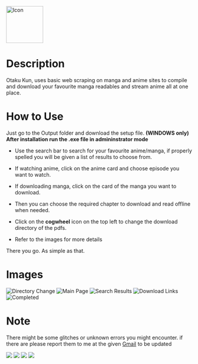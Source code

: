 <img src="assets/icons/win/icon.ico" alt="Icon" width=100px>

# Description
Otaku Kun, uses basic web scraping on manga and anime sites to compile and download your favourite manga readables and stream anime all at one place.

# How to Use
Just go to the Output folder and download the setup file. __(WINDOWS only)__
__After installation run the .exe file in admininstrator mode__

* Use the search bar to search for your favourite anime/manga, if properly spelled you will be given a list of results to choose from.
* If watching anime, click on the anime card and choose episode you want to watch.
* If downloading manga, click on the card of the manga you want to download.
* Then you can choose the required chapter to download and read offline when needed.
* Click on the **cogwheel** icon on the top left to change the download directory of the pdfs.

* Refer to the images for more details

There you go. As simple as that.

# Images
<img src="Screenshots/Screenshot (13).png" alt="Directory Change"/>
<img src="Screenshots/Screenshot (14).png" alt="Main Page"/>
<img src="Screenshots/Screenshot (15).png" alt="Search Results"/>
<img src="Screenshots/Screenshot (16).png" alt="Download Links"/>
<img src="Screenshots/Screenshot (17).png" alt="Completed"/>

# Note
There might be some glitches or unknown errors you might encounter.
if there are please report them to me at the given <a href = "mailto: prananshsingh@gmail.com" target="_blank">Gmail</a> to be updated

![](https://img.shields.io/badge/Node.js-43853D?style=for-the-badge&logo=node.js&logoColor=white)
![](https://img.shields.io/badge/JavaScript-323330?style=for-the-badge&logo=javascript&logoColor=F7DF1E)
![](https://img.shields.io/badge/HTML5-E34F26?style=for-the-badge&logo=html5&logoColor=white)
![](https://img.shields.io/badge/CSS3-1572B6?style=for-the-badge&logo=css3&logoColor=white)
